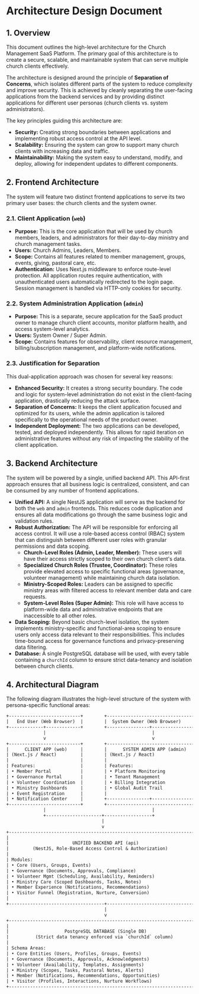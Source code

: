 # Architecture Design Document

## 1. Overview

This document outlines the high-level architecture for the Church Management SaaS Platform. The
primary goal of this architecture is to create a secure, scalable, and maintainable system that can
serve multiple church clients effectively.

The architecture is designed around the principle of **Separation of Concerns**, which isolates
different parts of the system to reduce complexity and improve security. This is achieved by cleanly
separating the user-facing applications from the backend services and by providing distinct
applications for different user personas (church clients vs. system administrators).

The key principles guiding this architecture are:

- **Security:** Creating strong boundaries between applications and implementing robust access
  control at the API level.
- **Scalability:** Ensuring the system can grow to support many church clients with increasing data
  and traffic.
- **Maintainability:** Making the system easy to understand, modify, and deploy, allowing for
  independent updates to different components.

## 2. Frontend Architecture

The system will feature two distinct frontend applications to serve its two primary user bases: the
church clients and the system owner.

### 2.1. Client Application (`web`)

- **Purpose:** This is the core application that will be used by church members, leaders, and
  administrators for their day-to-day ministry and church management tasks.
- **Users:** Church Admins, Leaders, Members.
- **Scope:** Contains all features related to member management, groups, events, giving, pastoral
  care, etc.
- **Authentication:** Uses Next.js middleware to enforce route-level protection. All application
  routes require authentication, with unauthenticated users automatically redirected to the login
  page. Session management is handled via HTTP-only cookies for security.

### 2.2. System Administration Application (`admin`)

- **Purpose:** This is a separate, secure application for the SaaS product owner to manage church
  client accounts, monitor platform health, and access system-level analytics.
- **Users:** System Owner / Super Admin.
- **Scope:** Contains features for observability, client resource management, billing/subscription
  management, and platform-wide notifications.

### 2.3. Justification for Separation

This dual-application approach was chosen for several key reasons:

- **Enhanced Security:** It creates a strong security boundary. The code and logic for system-level
  administration do not exist in the client-facing application, drastically reducing the attack
  surface.
- **Separation of Concerns:** It keeps the client application focused and optimized for its users,
  while the admin application is tailored specifically to the operational needs of the product
  owner.
- **Independent Deployment:** The two applications can be developed, tested, and deployed
  independently. This allows for rapid iteration on administrative features without any risk of
  impacting the stability of the client application.

## 3. Backend Architecture

The system will be powered by a single, unified backend API. This API-first approach ensures that
all business logic is centralized, consistent, and can be consumed by any number of frontend
applications.

- **Unified API:** A single NestJS application will serve as the backend for both the `web` and
  `admin` frontends. This reduces code duplication and ensures all data modifications go through the
  same business logic and validation rules.
- **Robust Authorization:** The API will be responsible for enforcing all access control. It will
  use a role-based access control (RBAC) system that can distinguish between different user roles
  with granular permissions and data scoping.
  - **Church-Level Roles (Admin, Leader, Member):** These users will have their access strictly
    scoped to their own church client's data.
  - **Specialized Church Roles (Trustee, Coordinator):** These roles provide elevated access to
    specific functional areas (governance, volunteer management) while maintaining church data
    isolation.
  - **Ministry-Scoped Roles:** Leaders can be assigned to specific ministry areas with filtered
    access to relevant member data and care requests.
  - **System-Level Roles (Super Admin):** This role will have access to platform-wide data and
    administrative endpoints that are inaccessible to all other roles.
- **Data Scoping:** Beyond basic church-level isolation, the system implements ministry-specific
  and functional-area scoping to ensure users only access data relevant to their responsibilities.
  This includes time-bound access for governance functions and privacy-preserving data filtering.
- **Database:** A single PostgreSQL database will be used, with every table containing a `churchId`
  column to ensure strict data-tenancy and isolation between church clients.

## 4. Architectural Diagram

The following diagram illustrates the high-level structure of the system with persona-specific functional areas:

```txt
+---------------------------+        +---------------------------------+
|   End User (Web Browser)  |        |  System Owner (Web Browser)     |
+-------------+-------------+        +----------------+----------------+
              |                                        |
              v                                        v
+---------------------------+        +---------------------------------+
|      CLIENT APP (web)     |        |      SYSTEM ADMIN APP (admin)   |
| (Next.js / React)         |        | (Next.js / React)               |
|                           |        |                                 |
| Features:                 |        | Features:                       |
| • Member Portal           |        | • Platform Monitoring          |
| • Governance Portal       |        | • Tenant Management            |
| • Volunteer Coordination  |        | • Billing Integration          |
| • Ministry Dashboards     |        | • Global Audit Trail           |
| • Event Registration      |        |                                 |
| • Notification Center     |        +----------------+----------------+
+---------------------------+        +---------------------------------+
              |                                        |
              +---------------------+------------------+
                                    |
                                    v
+----------------------------------------------------------------------+
|                                                                      |
|                        UNIFIED BACKEND API (api)                       |
|         (NestJS, Role-Based Access Control & Authorization)          |
|                                                                      |
| Modules:                                                            |
| • Core (Users, Groups, Events)                                      |
| • Governance (Documents, Approvals, Compliance)                     |
| • Volunteer Mgmt (Scheduling, Availability, Reminders)              |
| • Ministry Care (Scoped Dashboards, Tasks, Notes)                   |
| • Member Experience (Notifications, Recommendations)                |
| • Visitor Funnel (Registration, Nurture, Conversion)                |
|                                                                      |
+------------------------------------+---------------------------------+
                                     |
                                     v
+----------------------------------------------------------------------+
|                                                                      |
|                     PostgreSQL DATABASE (Single DB)                  |
|          (Strict data tenancy enforced via `churchId` column)        |
|                                                                      |
| Schema Areas:                                                       |
| • Core Entities (Users, Profiles, Groups, Events)                   |
| • Governance (Documents, Approvals, Acknowledgments)                |
| • Volunteer (Availability, Templates, Assignments)                  |
| • Ministry (Scopes, Tasks, Pastoral Notes, Alerts)                  |
| • Member (Notifications, Recommendations, Opportunities)            |
| • Visitor (Profiles, Interactions, Nurture Workflows)               |
+----------------------------------------------------------------------+
```

